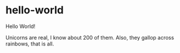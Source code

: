 # hello-world

Hello World!

Unicorns are real, I know about 200 of them.
Also, they gallop across rainbows, that is all.

